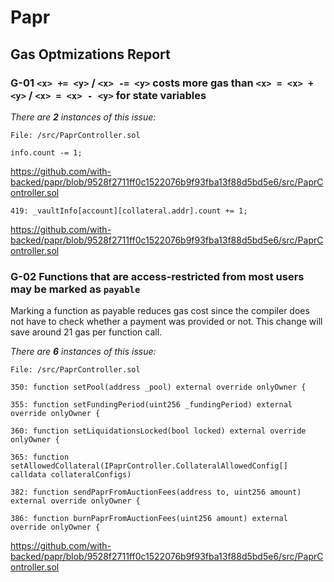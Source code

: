 # Papr

## Gas Optmizations Report

### G-01 `<x> += <y>` / `<x> -= <y>` costs more gas than `<x> = <x> + <y>` / `<x> = <x> - <y>` for state variables

_There are **2** instances of this issue:_

```solidity
File: /src/PaprController.sol

info.count -= 1;
```

https://github.com/with-backed/papr/blob/9528f2711ff0c1522076b9f93fba13f88d5bd5e6/src/PaprController.sol

```solidity
419: _vaultInfo[account][collateral.addr].count += 1;
```

https://github.com/with-backed/papr/blob/9528f2711ff0c1522076b9f93fba13f88d5bd5e6/src/PaprController.sol

### G-02 Functions that are access-restricted from most users may be marked as `payable`

Marking a function as payable reduces gas cost since the compiler does not have to check whether a payment was provided or not. This change will save around 21 gas per function call.

_There are **6** instances of this issue:_

```solidity
File: /src/PaprController.sol

350: function setPool(address _pool) external override onlyOwner {

355: function setFundingPeriod(uint256 _fundingPeriod) external override onlyOwner {

360: function setLiquidationsLocked(bool locked) external override onlyOwner {

365: function setAllowedCollateral(IPaprController.CollateralAllowedConfig[] calldata collateralConfigs)

382: function sendPaprFromAuctionFees(address to, uint256 amount) external override onlyOwner {

386: function burnPaprFromAuctionFees(uint256 amount) external override onlyOwner {
```

https://github.com/with-backed/papr/blob/9528f2711ff0c1522076b9f93fba13f88d5bd5e6/src/PaprController.sol
